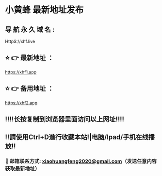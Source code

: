 # 小黄蜂 最新地址发布 
##  导 航 永 久 域 名  :
 HttpS://xhf.live
## ⭐️ 👉 最新地址 ：
 https://xhf1.app
## ⭐️ 👉 备用地址 ：
 https://xhf2.app 
## ‼️‼️长按复制到浏览器里面访问以上网址‼️‼️
## ‼️請使用Ctrl+D進行收藏本站!|电脑/Ipad/手机在线播放‼️
### 📧 邮箱联系方式: xiaohuangfeng2020@gmail.com（发送任意内容获取最新地址）
